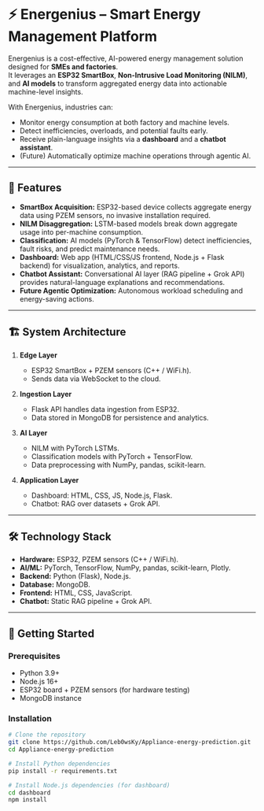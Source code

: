 # ⚡ Energenius – Smart Energy Management Platform

Energenius is a cost-effective, AI-powered energy management solution designed for **SMEs and factories**.  
It leverages an **ESP32 SmartBox**, **Non-Intrusive Load Monitoring (NILM)**, and **AI models** to transform aggregated energy data into actionable machine-level insights.  


With Energenius, industries can:
- Monitor energy consumption at both factory and machine levels.  
- Detect inefficiencies, overloads, and potential faults early.  
- Receive plain-language insights via a **dashboard** and a **chatbot assistant**.  
- (Future) Automatically optimize machine operations through agentic AI.  

---

## 📌 Features

- **SmartBox Acquisition:** ESP32-based device collects aggregate energy data using PZEM sensors, no invasive installation required.  
- **NILM Disaggregation:** LSTM-based models break down aggregate usage into per-machine consumption.  
- **Classification:** AI models (PyTorch & TensorFlow) detect inefficiencies, fault risks, and predict maintenance needs.  
- **Dashboard:** Web app (HTML/CSS/JS frontend, Node.js + Flask backend) for visualization, analytics, and reports.  
- **Chatbot Assistant:** Conversational AI layer (RAG pipeline + Grok API) provides natural-language explanations and recommendations.  
- **Future Agentic Optimization:** Autonomous workload scheduling and energy-saving actions.  

---

## 🏗️ System Architecture

1. **Edge Layer**  
   - ESP32 SmartBox + PZEM sensors (C++ / WiFi.h).  
   - Sends data via WebSocket to the cloud.  

2. **Ingestion Layer**  
   - Flask API handles data ingestion from ESP32.  
   - Data stored in MongoDB for persistence and analytics.  

3. **AI Layer**  
   - NILM with PyTorch LSTMs.  
   - Classification models with PyTorch + TensorFlow.  
   - Data preprocessing with NumPy, pandas, scikit-learn.  

4. **Application Layer**  
   - Dashboard: HTML, CSS, JS, Node.js, Flask.  
   - Chatbot: RAG over datasets + Grok API.  

---

## 🛠️ Technology Stack

- **Hardware:** ESP32, PZEM sensors (C++ / WiFi.h).  
- **AI/ML:** PyTorch, TensorFlow, NumPy, pandas, scikit-learn, Plotly.  
- **Backend:** Python (Flask), Node.js.  
- **Database:** MongoDB.  
- **Frontend:** HTML, CSS, JavaScript.  
- **Chatbot:** Static RAG pipeline + Grok API.  

---

## 🚀 Getting Started

### Prerequisites
- Python 3.9+  
- Node.js 16+  
- ESP32 board + PZEM sensors (for hardware testing)  
- MongoDB instance  

### Installation

```bash
# Clone the repository
git clone https://github.com/Leb0wsKy/Appliance-energy-prediction.git
cd Appliance-energy-prediction

# Install Python dependencies
pip install -r requirements.txt

# Install Node.js dependencies (for dashboard)
cd dashboard
npm install
